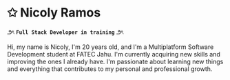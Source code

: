 # ✩ Nicoly Ramos

౨ৎ **`Full Stack Developer in training`** ౨ৎ

Hi, my name is Nicoly, I'm 20 years old, and I'm a Multiplatform Software Development student at FATEC Jahu.
I'm currently acquiring new skills and improving the ones I already have. 
I'm passionate about learning new things and everything that contributes to my personal and professional growth.

